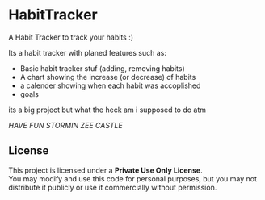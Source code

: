 # HabitTracker
A Habit Tracker to track your habits :)

Its a habit tracker with planed features such as:
  - Basic habit tracker stuf (adding, removing habits)
  - A chart showing the increase (or decrease) of habits
  - a calender showing when each habit was accoplished
  - goals

its a big project but what the heck am i supposed to do atm

_HAVE FUN STORMIN ZEE CASTLE_

## License
This project is licensed under a **Private Use Only License**.  
You may modify and use this code for personal purposes, but you may not distribute it publicly or use it commercially without permission.
